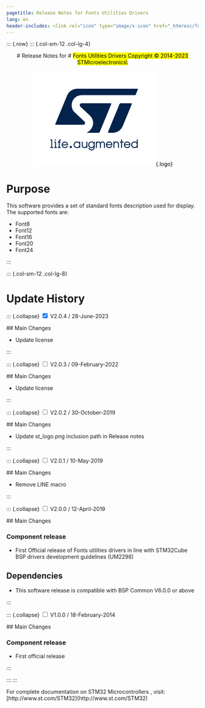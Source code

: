 ```yaml
---
pagetitle: Release Notes for Fonts Utilities Drivers
lang: en
header-includes: <link rel="icon" type="image/x-icon" href="_htmresc/favicon.png" />
---
```


::: {.row}
::: {.col-sm-12 .col-lg-4}

<center>
# Release Notes for
# <mark>Fonts Utilities Drivers<m/ark>
Copyright &copy; 2014-2023 STMicroelectronics\

[![ST logo](_htmresc/st_logo_2020.png)](https://www.st.com){.logo}
</center>

# Purpose

This software provides a set of standard fonts description used for display. The supported fonts are:

-	Font8
-	Font12
-	Font16
-	Font20
-	Font24

:::

::: {.col-sm-12 .col-lg-8}
# Update History

::: {.collapse}
<input type="checkbox" id="collapse-section6" checked aria-hidden="true">
<label for="collapse-section6" checked aria-hidden="true">V2.0.4 / 28-June-2023</label>
<div>
## Main Changes

- Update license

</div>
:::

::: {.collapse}
<input type="checkbox" id="collapse-section5" aria-hidden="true">
<label for="collapse-section5" checked aria-hidden="true">V2.0.3 / 09-February-2022</label>
<div>
## Main Changes

- Update license

</div>
:::

::: {.collapse}
<input type="checkbox" id="collapse-section4" aria-hidden="true">
<label for="collapse-section4" checked aria-hidden="true">V2.0.2 / 30-October-2019</label>
<div>
## Main Changes

-	Update st_logo.png inclusion path in Release notes

</div>
:::

::: {.collapse}
<input type="checkbox" id="collapse-section3" aria-hidden="true">
<label for="collapse-section3" checked aria-hidden="true">V2.0.1 / 10-May-2019</label>
<div>
## Main Changes

-	Remove LINE macro

</div>
:::

::: {.collapse}
<input type="checkbox" id="collapse-section2" aria-hidden="true">
<label for="collapse-section2" checked aria-hidden="true">V2.0.0 / 12-April-2019</label>
<div>
## Main Changes

### Component release

-	First Official release of Fonts utilities drivers in line with STM32Cube BSP drivers development guidelines (UM2298)

## Dependencies

- This software release is compatible with BSP Common V6.0.0 or above

</div>
:::

::: {.collapse}
<input type="checkbox" id="collapse-section1" aria-hidden="true">
<label for="collapse-section1" checked aria-hidden="true">V1.0.0 / 18-February-2014</label>
<div>
## Main Changes

### Component release

- First official release

</div>
:::

:::
:::

<footer class="sticky">
For complete documentation on STM32 Microcontrollers ,
visit: [http://www.st.com/STM32](http://www.st.com/STM32)
</footer>
